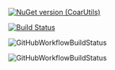 
[![NuGet version (CoarUtils)](https://img.shields.io/nuget/v/CoarUtils.svg)](https://www.nuget.org/packages/CoarUtils/)

[![Build Status](https://sobelito.visualstudio.com/CoarUtils/_apis/build/status/BlarghLabs.CoarUtils?branchName=master)](https://sobelito.visualstudio.com/CoarUtils/_build/latest?definitionId=1&branchName=master)

![GitHubWorkflowBuildStatus](https://github.com/actions/BlarghLabs/CoarUtils/workflows/dotnetcore/badge.svg)

![GitHubWorkflowBuildStatus](https://github.com/BlarghLabs/CoarUtils/workflows/dotnetcore/badge.svg)

